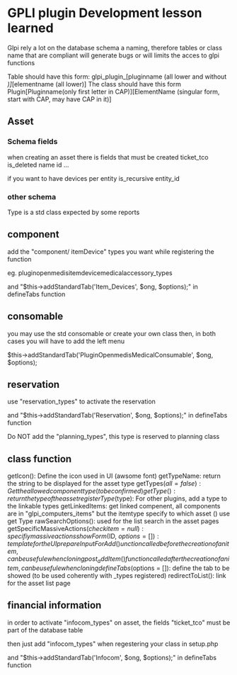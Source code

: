 # GPLI plugin Development lesson learned

Glpi rely a lot on the database schema a naming, therefore tables or class name that are compliant will generate bugs or will limits the acces to glpi functions

Table should have this form: glpi_plugin_[pluginname (all lower and without _)]_[elementname (all lower)]
The class should have this form Plugin[Pluginname(only first letter in CAP)][ElementName (singular form, start with CAP, may have CAP in it)]

## Asset

### Schema fields
when creating an asset there is fields that must be created
ticket_tco
is_deleted
name
id
...

if you want to have devices per entity
is_recursive
entity_id


### other schema

<AssetClass>Type is a std class expected by some reports


## component

add the "component/ itemDevice" types you want while registering the function 

eg. pluginopenmedisitemdevicemedicalaccessory_types

and "$this->addStandardTab('Item_Devices', $ong, $options);" in defineTabs function

## consomable

you may use the std consomable or create your own class then, in both cases you will have to add the left menu

$this->addStandardTab('PluginOpenmedisMedicalConsumable', $ong, $options);



## reservation

use "reservation_types" to activate the reservation 

and "$this->addStandardTab('Reservation', $ong, $options);" in defineTabs function

Do NOT add the  "planning_types", this type is reserved to planning class

## class function

getIcon(): Define the icon used in UI (awsome font) 
getTypeName: return the string to be displayed for the asset type
getTypes($all = false): Get the allowed component type (to be confirmed)
getType(): return the type of the asset
registerType($type): For other plugins, add a type to the linkable types
getLinkedItems: get linked compenent, all components are in "glpi_computers_items" but the itemtype specify to which asset () use get Type
rawSearchOptions(): used for the list search in the asset pages
getSpecificMassiveActions($checkitem = null): specifiy massive actions
showForm($ID, $options = []): template for the UI
prepareInputForAdd() unction called before the creation of an item, can be usefule when cloning
post_addItem() function called after the creation of an item, can be usefule when cloning
defineTabs($options = []): define the tab to be showed (to be used coherently with _types registered)
redirectToList(): link for the asset list page

## financial information

in order to activate "infocom_types" on asset, the fields "ticket_tco" must be part of the database table

then just add "infocom_types" when regestering your class in setup.php

and "$this->addStandardTab('Infocom', $ong, $options);" in defineTabs function